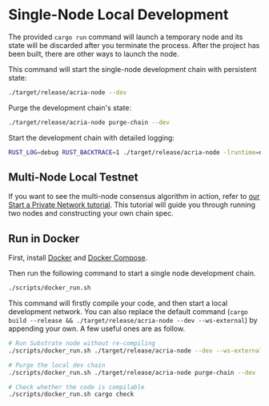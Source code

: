 # Single-Node Local Development

The provided `cargo run` command will launch a temporary node and its state will be discarded after
you terminate the process. After the project has been built, there are other ways to launch the
node.

This command will start the single-node development chain with persistent state:

```bash
./target/release/acria-node --dev
```

Purge the development chain's state:

```bash
./target/release/acria-node purge-chain --dev
```

Start the development chain with detailed logging:

```bash
RUST_LOG=debug RUST_BACKTRACE=1 ./target/release/acria-node -lruntime=debug --dev
```

## Multi-Node Local Testnet

If you want to see the multi-node consensus algorithm in action, refer to
[our Start a Private Network tutorial](https://substrate.dev/docs/en/tutorials/start-a-private-network/).
This tutorial will guide you through running two nodes and constructing your own chain spec.

## Run in Docker

First, install [Docker](https://docs.docker.com/get-docker/) and
[Docker Compose](https://docs.docker.com/compose/install/).

Then run the following command to start a single node development chain.

```bash
./scripts/docker_run.sh
```

This command will firstly compile your code, and then start a local development network. You can
also replace the default command (`cargo build --release && ./target/release/acria-node --dev --ws-external`)
by appending your own. A few useful ones are as follow.

```bash
# Run Substrate node without re-compiling
./scripts/docker_run.sh ./target/release/acria-node --dev --ws-external

# Purge the local dev chain
./scripts/docker_run.sh ./target/release/acria-node purge-chain --dev

# Check whether the code is compilable
./scripts/docker_run.sh cargo check
```